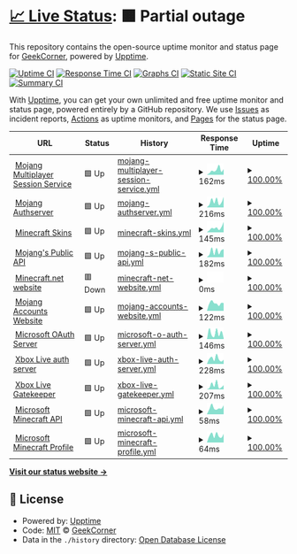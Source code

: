 # [📈 Live Status](https://GeekCornerGH.github.io/helios-status-page): <!--live status--> **🟧 Partial outage**

This repository contains the open-source uptime monitor and status page for [GeekCorner](https://ytgeek.gq), powered by [Upptime](https://github.com/upptime/upptime).

[![Uptime CI](https://github.com/GeekCornerGH/helios-status-page/workflows/Uptime%20CI/badge.svg)](https://github.com/GeekCornerGH/helios-status-page/actions?query=workflow%3A%22Uptime+CI%22)
[![Response Time CI](https://github.com/GeekCornerGH/helios-status-page/workflows/Response%20Time%20CI/badge.svg)](https://github.com/GeekCornerGH/helios-status-page/actions?query=workflow%3A%22Response+Time+CI%22)
[![Graphs CI](https://github.com/GeekCornerGH/helios-status-page/workflows/Graphs%20CI/badge.svg)](https://github.com/GeekCornerGH/helios-status-page/actions?query=workflow%3A%22Graphs+CI%22)
[![Static Site CI](https://github.com/GeekCornerGH/helios-status-page/workflows/Static%20Site%20CI/badge.svg)](https://github.com/GeekCornerGH/helios-status-page/actions?query=workflow%3A%22Static+Site+CI%22)
[![Summary CI](https://github.com/GeekCornerGH/helios-status-page/workflows/Summary%20CI/badge.svg)](https://github.com/GeekCornerGH/helios-status-page/actions?query=workflow%3A%22Summary+CI%22)

With [Upptime](https://upptime.js.org), you can get your own unlimited and free uptime monitor and status page, powered entirely by a GitHub repository. We use [Issues](https://github.com/GeekCornerGH/helios-status-page/issues) as incident reports, [Actions](https://github.com/GeekCornerGH/helios-status-page/actions) as uptime monitors, and [Pages](https://GeekCornerGH.github.io/helios-status-page) for the status page.

<!--start: status pages-->
<!-- This summary is generated by Upptime (https://github.com/upptime/upptime) -->
<!-- Do not edit this manually, your changes will be overwritten -->
<!-- prettier-ignore -->
| URL | Status | History | Response Time | Uptime |
| --- | ------ | ------- | ------------- | ------ |
| <img alt="" src="https://icons.duckduckgo.com/ip3/session.minecraft.net.ico" height="13"> [Mojang Multiplayer Session Service](http://session.minecraft.net) | 🟩 Up | [mojang-multiplayer-session-service.yml](https://github.com/Codixer/WolfpackStatusPage/commits/HEAD/history/mojang-multiplayer-session-service.yml) | <details><summary><img alt="Response time graph" src="./graphs/mojang-multiplayer-session-service/response-time-week.png" height="20"> 162ms</summary><br><a href="https://Codixer.github.io/WolfpackStatusPage/history/mojang-multiplayer-session-service"><img alt="Response time 137" src="https://img.shields.io/endpoint?url=https%3A%2F%2Fraw.githubusercontent.com%2FCodixer%2FWolfpackStatusPage%2FHEAD%2Fapi%2Fmojang-multiplayer-session-service%2Fresponse-time.json"></a><br><a href="https://Codixer.github.io/WolfpackStatusPage/history/mojang-multiplayer-session-service"><img alt="24-hour response time 194" src="https://img.shields.io/endpoint?url=https%3A%2F%2Fraw.githubusercontent.com%2FCodixer%2FWolfpackStatusPage%2FHEAD%2Fapi%2Fmojang-multiplayer-session-service%2Fresponse-time-day.json"></a><br><a href="https://Codixer.github.io/WolfpackStatusPage/history/mojang-multiplayer-session-service"><img alt="7-day response time 162" src="https://img.shields.io/endpoint?url=https%3A%2F%2Fraw.githubusercontent.com%2FCodixer%2FWolfpackStatusPage%2FHEAD%2Fapi%2Fmojang-multiplayer-session-service%2Fresponse-time-week.json"></a><br><a href="https://Codixer.github.io/WolfpackStatusPage/history/mojang-multiplayer-session-service"><img alt="30-day response time 117" src="https://img.shields.io/endpoint?url=https%3A%2F%2Fraw.githubusercontent.com%2FCodixer%2FWolfpackStatusPage%2FHEAD%2Fapi%2Fmojang-multiplayer-session-service%2Fresponse-time-month.json"></a><br><a href="https://Codixer.github.io/WolfpackStatusPage/history/mojang-multiplayer-session-service"><img alt="1-year response time 149" src="https://img.shields.io/endpoint?url=https%3A%2F%2Fraw.githubusercontent.com%2FCodixer%2FWolfpackStatusPage%2FHEAD%2Fapi%2Fmojang-multiplayer-session-service%2Fresponse-time-year.json"></a></details> | <details><summary><a href="https://Codixer.github.io/WolfpackStatusPage/history/mojang-multiplayer-session-service">100.00%</a></summary><a href="https://Codixer.github.io/WolfpackStatusPage/history/mojang-multiplayer-session-service"><img alt="All-time uptime 100.00%" src="https://img.shields.io/endpoint?url=https%3A%2F%2Fraw.githubusercontent.com%2FCodixer%2FWolfpackStatusPage%2FHEAD%2Fapi%2Fmojang-multiplayer-session-service%2Fuptime.json"></a><br><a href="https://Codixer.github.io/WolfpackStatusPage/history/mojang-multiplayer-session-service"><img alt="24-hour uptime 100.00%" src="https://img.shields.io/endpoint?url=https%3A%2F%2Fraw.githubusercontent.com%2FCodixer%2FWolfpackStatusPage%2FHEAD%2Fapi%2Fmojang-multiplayer-session-service%2Fuptime-day.json"></a><br><a href="https://Codixer.github.io/WolfpackStatusPage/history/mojang-multiplayer-session-service"><img alt="7-day uptime 100.00%" src="https://img.shields.io/endpoint?url=https%3A%2F%2Fraw.githubusercontent.com%2FCodixer%2FWolfpackStatusPage%2FHEAD%2Fapi%2Fmojang-multiplayer-session-service%2Fuptime-week.json"></a><br><a href="https://Codixer.github.io/WolfpackStatusPage/history/mojang-multiplayer-session-service"><img alt="30-day uptime 100.00%" src="https://img.shields.io/endpoint?url=https%3A%2F%2Fraw.githubusercontent.com%2FCodixer%2FWolfpackStatusPage%2FHEAD%2Fapi%2Fmojang-multiplayer-session-service%2Fuptime-month.json"></a><br><a href="https://Codixer.github.io/WolfpackStatusPage/history/mojang-multiplayer-session-service"><img alt="1-year uptime 100.00%" src="https://img.shields.io/endpoint?url=https%3A%2F%2Fraw.githubusercontent.com%2FCodixer%2FWolfpackStatusPage%2FHEAD%2Fapi%2Fmojang-multiplayer-session-service%2Fuptime-year.json"></a></details>
| <img alt="" src="https://icons.duckduckgo.com/ip3/authserver.mojang.com.ico" height="13"> [Mojang Authserver](https://authserver.mojang.com/) | 🟩 Up | [mojang-authserver.yml](https://github.com/Codixer/WolfpackStatusPage/commits/HEAD/history/mojang-authserver.yml) | <details><summary><img alt="Response time graph" src="./graphs/mojang-authserver/response-time-week.png" height="20"> 216ms</summary><br><a href="https://Codixer.github.io/WolfpackStatusPage/history/mojang-authserver"><img alt="Response time 233" src="https://img.shields.io/endpoint?url=https%3A%2F%2Fraw.githubusercontent.com%2FCodixer%2FWolfpackStatusPage%2FHEAD%2Fapi%2Fmojang-authserver%2Fresponse-time.json"></a><br><a href="https://Codixer.github.io/WolfpackStatusPage/history/mojang-authserver"><img alt="24-hour response time 369" src="https://img.shields.io/endpoint?url=https%3A%2F%2Fraw.githubusercontent.com%2FCodixer%2FWolfpackStatusPage%2FHEAD%2Fapi%2Fmojang-authserver%2Fresponse-time-day.json"></a><br><a href="https://Codixer.github.io/WolfpackStatusPage/history/mojang-authserver"><img alt="7-day response time 216" src="https://img.shields.io/endpoint?url=https%3A%2F%2Fraw.githubusercontent.com%2FCodixer%2FWolfpackStatusPage%2FHEAD%2Fapi%2Fmojang-authserver%2Fresponse-time-week.json"></a><br><a href="https://Codixer.github.io/WolfpackStatusPage/history/mojang-authserver"><img alt="30-day response time 199" src="https://img.shields.io/endpoint?url=https%3A%2F%2Fraw.githubusercontent.com%2FCodixer%2FWolfpackStatusPage%2FHEAD%2Fapi%2Fmojang-authserver%2Fresponse-time-month.json"></a><br><a href="https://Codixer.github.io/WolfpackStatusPage/history/mojang-authserver"><img alt="1-year response time 244" src="https://img.shields.io/endpoint?url=https%3A%2F%2Fraw.githubusercontent.com%2FCodixer%2FWolfpackStatusPage%2FHEAD%2Fapi%2Fmojang-authserver%2Fresponse-time-year.json"></a></details> | <details><summary><a href="https://Codixer.github.io/WolfpackStatusPage/history/mojang-authserver">100.00%</a></summary><a href="https://Codixer.github.io/WolfpackStatusPage/history/mojang-authserver"><img alt="All-time uptime 100.00%" src="https://img.shields.io/endpoint?url=https%3A%2F%2Fraw.githubusercontent.com%2FCodixer%2FWolfpackStatusPage%2FHEAD%2Fapi%2Fmojang-authserver%2Fuptime.json"></a><br><a href="https://Codixer.github.io/WolfpackStatusPage/history/mojang-authserver"><img alt="24-hour uptime 100.00%" src="https://img.shields.io/endpoint?url=https%3A%2F%2Fraw.githubusercontent.com%2FCodixer%2FWolfpackStatusPage%2FHEAD%2Fapi%2Fmojang-authserver%2Fuptime-day.json"></a><br><a href="https://Codixer.github.io/WolfpackStatusPage/history/mojang-authserver"><img alt="7-day uptime 100.00%" src="https://img.shields.io/endpoint?url=https%3A%2F%2Fraw.githubusercontent.com%2FCodixer%2FWolfpackStatusPage%2FHEAD%2Fapi%2Fmojang-authserver%2Fuptime-week.json"></a><br><a href="https://Codixer.github.io/WolfpackStatusPage/history/mojang-authserver"><img alt="30-day uptime 100.00%" src="https://img.shields.io/endpoint?url=https%3A%2F%2Fraw.githubusercontent.com%2FCodixer%2FWolfpackStatusPage%2FHEAD%2Fapi%2Fmojang-authserver%2Fuptime-month.json"></a><br><a href="https://Codixer.github.io/WolfpackStatusPage/history/mojang-authserver"><img alt="1-year uptime 100.00%" src="https://img.shields.io/endpoint?url=https%3A%2F%2Fraw.githubusercontent.com%2FCodixer%2FWolfpackStatusPage%2FHEAD%2Fapi%2Fmojang-authserver%2Fuptime-year.json"></a></details>
| <img alt="" src="https://icons.duckduckgo.com/ip3/textures.minecraft.net.ico" height="13"> [Minecraft Skins](https://textures.minecraft.net) | 🟩 Up | [minecraft-skins.yml](https://github.com/Codixer/WolfpackStatusPage/commits/HEAD/history/minecraft-skins.yml) | <details><summary><img alt="Response time graph" src="./graphs/minecraft-skins/response-time-week.png" height="20"> 145ms</summary><br><a href="https://Codixer.github.io/WolfpackStatusPage/history/minecraft-skins"><img alt="Response time 194" src="https://img.shields.io/endpoint?url=https%3A%2F%2Fraw.githubusercontent.com%2FCodixer%2FWolfpackStatusPage%2FHEAD%2Fapi%2Fminecraft-skins%2Fresponse-time.json"></a><br><a href="https://Codixer.github.io/WolfpackStatusPage/history/minecraft-skins"><img alt="24-hour response time 241" src="https://img.shields.io/endpoint?url=https%3A%2F%2Fraw.githubusercontent.com%2FCodixer%2FWolfpackStatusPage%2FHEAD%2Fapi%2Fminecraft-skins%2Fresponse-time-day.json"></a><br><a href="https://Codixer.github.io/WolfpackStatusPage/history/minecraft-skins"><img alt="7-day response time 145" src="https://img.shields.io/endpoint?url=https%3A%2F%2Fraw.githubusercontent.com%2FCodixer%2FWolfpackStatusPage%2FHEAD%2Fapi%2Fminecraft-skins%2Fresponse-time-week.json"></a><br><a href="https://Codixer.github.io/WolfpackStatusPage/history/minecraft-skins"><img alt="30-day response time 149" src="https://img.shields.io/endpoint?url=https%3A%2F%2Fraw.githubusercontent.com%2FCodixer%2FWolfpackStatusPage%2FHEAD%2Fapi%2Fminecraft-skins%2Fresponse-time-month.json"></a><br><a href="https://Codixer.github.io/WolfpackStatusPage/history/minecraft-skins"><img alt="1-year response time 230" src="https://img.shields.io/endpoint?url=https%3A%2F%2Fraw.githubusercontent.com%2FCodixer%2FWolfpackStatusPage%2FHEAD%2Fapi%2Fminecraft-skins%2Fresponse-time-year.json"></a></details> | <details><summary><a href="https://Codixer.github.io/WolfpackStatusPage/history/minecraft-skins">100.00%</a></summary><a href="https://Codixer.github.io/WolfpackStatusPage/history/minecraft-skins"><img alt="All-time uptime 100.00%" src="https://img.shields.io/endpoint?url=https%3A%2F%2Fraw.githubusercontent.com%2FCodixer%2FWolfpackStatusPage%2FHEAD%2Fapi%2Fminecraft-skins%2Fuptime.json"></a><br><a href="https://Codixer.github.io/WolfpackStatusPage/history/minecraft-skins"><img alt="24-hour uptime 100.00%" src="https://img.shields.io/endpoint?url=https%3A%2F%2Fraw.githubusercontent.com%2FCodixer%2FWolfpackStatusPage%2FHEAD%2Fapi%2Fminecraft-skins%2Fuptime-day.json"></a><br><a href="https://Codixer.github.io/WolfpackStatusPage/history/minecraft-skins"><img alt="7-day uptime 100.00%" src="https://img.shields.io/endpoint?url=https%3A%2F%2Fraw.githubusercontent.com%2FCodixer%2FWolfpackStatusPage%2FHEAD%2Fapi%2Fminecraft-skins%2Fuptime-week.json"></a><br><a href="https://Codixer.github.io/WolfpackStatusPage/history/minecraft-skins"><img alt="30-day uptime 100.00%" src="https://img.shields.io/endpoint?url=https%3A%2F%2Fraw.githubusercontent.com%2FCodixer%2FWolfpackStatusPage%2FHEAD%2Fapi%2Fminecraft-skins%2Fuptime-month.json"></a><br><a href="https://Codixer.github.io/WolfpackStatusPage/history/minecraft-skins"><img alt="1-year uptime 100.00%" src="https://img.shields.io/endpoint?url=https%3A%2F%2Fraw.githubusercontent.com%2FCodixer%2FWolfpackStatusPage%2FHEAD%2Fapi%2Fminecraft-skins%2Fuptime-year.json"></a></details>
| <img alt="" src="https://icons.duckduckgo.com/ip3/api.mojang.com.ico" height="13"> [Mojang's Public API](https://api.mojang.com/) | 🟩 Up | [mojang-s-public-api.yml](https://github.com/Codixer/WolfpackStatusPage/commits/HEAD/history/mojang-s-public-api.yml) | <details><summary><img alt="Response time graph" src="./graphs/mojang-s-public-api/response-time-week.png" height="20"> 182ms</summary><br><a href="https://Codixer.github.io/WolfpackStatusPage/history/mojang-s-public-api"><img alt="Response time 242" src="https://img.shields.io/endpoint?url=https%3A%2F%2Fraw.githubusercontent.com%2FCodixer%2FWolfpackStatusPage%2FHEAD%2Fapi%2Fmojang-s-public-api%2Fresponse-time.json"></a><br><a href="https://Codixer.github.io/WolfpackStatusPage/history/mojang-s-public-api"><img alt="24-hour response time 252" src="https://img.shields.io/endpoint?url=https%3A%2F%2Fraw.githubusercontent.com%2FCodixer%2FWolfpackStatusPage%2FHEAD%2Fapi%2Fmojang-s-public-api%2Fresponse-time-day.json"></a><br><a href="https://Codixer.github.io/WolfpackStatusPage/history/mojang-s-public-api"><img alt="7-day response time 182" src="https://img.shields.io/endpoint?url=https%3A%2F%2Fraw.githubusercontent.com%2FCodixer%2FWolfpackStatusPage%2FHEAD%2Fapi%2Fmojang-s-public-api%2Fresponse-time-week.json"></a><br><a href="https://Codixer.github.io/WolfpackStatusPage/history/mojang-s-public-api"><img alt="30-day response time 509" src="https://img.shields.io/endpoint?url=https%3A%2F%2Fraw.githubusercontent.com%2FCodixer%2FWolfpackStatusPage%2FHEAD%2Fapi%2Fmojang-s-public-api%2Fresponse-time-month.json"></a><br><a href="https://Codixer.github.io/WolfpackStatusPage/history/mojang-s-public-api"><img alt="1-year response time 284" src="https://img.shields.io/endpoint?url=https%3A%2F%2Fraw.githubusercontent.com%2FCodixer%2FWolfpackStatusPage%2FHEAD%2Fapi%2Fmojang-s-public-api%2Fresponse-time-year.json"></a></details> | <details><summary><a href="https://Codixer.github.io/WolfpackStatusPage/history/mojang-s-public-api">100.00%</a></summary><a href="https://Codixer.github.io/WolfpackStatusPage/history/mojang-s-public-api"><img alt="All-time uptime 100.00%" src="https://img.shields.io/endpoint?url=https%3A%2F%2Fraw.githubusercontent.com%2FCodixer%2FWolfpackStatusPage%2FHEAD%2Fapi%2Fmojang-s-public-api%2Fuptime.json"></a><br><a href="https://Codixer.github.io/WolfpackStatusPage/history/mojang-s-public-api"><img alt="24-hour uptime 100.00%" src="https://img.shields.io/endpoint?url=https%3A%2F%2Fraw.githubusercontent.com%2FCodixer%2FWolfpackStatusPage%2FHEAD%2Fapi%2Fmojang-s-public-api%2Fuptime-day.json"></a><br><a href="https://Codixer.github.io/WolfpackStatusPage/history/mojang-s-public-api"><img alt="7-day uptime 100.00%" src="https://img.shields.io/endpoint?url=https%3A%2F%2Fraw.githubusercontent.com%2FCodixer%2FWolfpackStatusPage%2FHEAD%2Fapi%2Fmojang-s-public-api%2Fuptime-week.json"></a><br><a href="https://Codixer.github.io/WolfpackStatusPage/history/mojang-s-public-api"><img alt="30-day uptime 100.00%" src="https://img.shields.io/endpoint?url=https%3A%2F%2Fraw.githubusercontent.com%2FCodixer%2FWolfpackStatusPage%2FHEAD%2Fapi%2Fmojang-s-public-api%2Fuptime-month.json"></a><br><a href="https://Codixer.github.io/WolfpackStatusPage/history/mojang-s-public-api"><img alt="1-year uptime 100.00%" src="https://img.shields.io/endpoint?url=https%3A%2F%2Fraw.githubusercontent.com%2FCodixer%2FWolfpackStatusPage%2FHEAD%2Fapi%2Fmojang-s-public-api%2Fuptime-year.json"></a></details>
| <img alt="" src="https://icons.duckduckgo.com/ip3/www.minecraft.net.ico" height="13"> [Minecraft.net website](https://www.minecraft.net/en-us) | 🟥 Down | [minecraft-net-website.yml](https://github.com/Codixer/WolfpackStatusPage/commits/HEAD/history/minecraft-net-website.yml) | <details><summary><img alt="Response time graph" src="./graphs/minecraft-net-website/response-time-week.png" height="20"> 0ms</summary><br><a href="https://Codixer.github.io/WolfpackStatusPage/history/minecraft-net-website"><img alt="Response time 196" src="https://img.shields.io/endpoint?url=https%3A%2F%2Fraw.githubusercontent.com%2FCodixer%2FWolfpackStatusPage%2FHEAD%2Fapi%2Fminecraft-net-website%2Fresponse-time.json"></a><br><a href="https://Codixer.github.io/WolfpackStatusPage/history/minecraft-net-website"><img alt="24-hour response time 0" src="https://img.shields.io/endpoint?url=https%3A%2F%2Fraw.githubusercontent.com%2FCodixer%2FWolfpackStatusPage%2FHEAD%2Fapi%2Fminecraft-net-website%2Fresponse-time-day.json"></a><br><a href="https://Codixer.github.io/WolfpackStatusPage/history/minecraft-net-website"><img alt="7-day response time 0" src="https://img.shields.io/endpoint?url=https%3A%2F%2Fraw.githubusercontent.com%2FCodixer%2FWolfpackStatusPage%2FHEAD%2Fapi%2Fminecraft-net-website%2Fresponse-time-week.json"></a><br><a href="https://Codixer.github.io/WolfpackStatusPage/history/minecraft-net-website"><img alt="30-day response time 0" src="https://img.shields.io/endpoint?url=https%3A%2F%2Fraw.githubusercontent.com%2FCodixer%2FWolfpackStatusPage%2FHEAD%2Fapi%2Fminecraft-net-website%2Fresponse-time-month.json"></a><br><a href="https://Codixer.github.io/WolfpackStatusPage/history/minecraft-net-website"><img alt="1-year response time 193" src="https://img.shields.io/endpoint?url=https%3A%2F%2Fraw.githubusercontent.com%2FCodixer%2FWolfpackStatusPage%2FHEAD%2Fapi%2Fminecraft-net-website%2Fresponse-time-year.json"></a></details> | <details><summary><a href="https://Codixer.github.io/WolfpackStatusPage/history/minecraft-net-website">100.00%</a></summary><a href="https://Codixer.github.io/WolfpackStatusPage/history/minecraft-net-website"><img alt="All-time uptime 100.00%" src="https://img.shields.io/endpoint?url=https%3A%2F%2Fraw.githubusercontent.com%2FCodixer%2FWolfpackStatusPage%2FHEAD%2Fapi%2Fminecraft-net-website%2Fuptime.json"></a><br><a href="https://Codixer.github.io/WolfpackStatusPage/history/minecraft-net-website"><img alt="24-hour uptime 100.00%" src="https://img.shields.io/endpoint?url=https%3A%2F%2Fraw.githubusercontent.com%2FCodixer%2FWolfpackStatusPage%2FHEAD%2Fapi%2Fminecraft-net-website%2Fuptime-day.json"></a><br><a href="https://Codixer.github.io/WolfpackStatusPage/history/minecraft-net-website"><img alt="7-day uptime 100.00%" src="https://img.shields.io/endpoint?url=https%3A%2F%2Fraw.githubusercontent.com%2FCodixer%2FWolfpackStatusPage%2FHEAD%2Fapi%2Fminecraft-net-website%2Fuptime-week.json"></a><br><a href="https://Codixer.github.io/WolfpackStatusPage/history/minecraft-net-website"><img alt="30-day uptime 100.00%" src="https://img.shields.io/endpoint?url=https%3A%2F%2Fraw.githubusercontent.com%2FCodixer%2FWolfpackStatusPage%2FHEAD%2Fapi%2Fminecraft-net-website%2Fuptime-month.json"></a><br><a href="https://Codixer.github.io/WolfpackStatusPage/history/minecraft-net-website"><img alt="1-year uptime 100.00%" src="https://img.shields.io/endpoint?url=https%3A%2F%2Fraw.githubusercontent.com%2FCodixer%2FWolfpackStatusPage%2FHEAD%2Fapi%2Fminecraft-net-website%2Fuptime-year.json"></a></details>
| <img alt="" src="https://icons.duckduckgo.com/ip3/account.mojang.com.ico" height="13"> [Mojang Accounts Website](https://account.mojang.com/login) | 🟩 Up | [mojang-accounts-website.yml](https://github.com/Codixer/WolfpackStatusPage/commits/HEAD/history/mojang-accounts-website.yml) | <details><summary><img alt="Response time graph" src="./graphs/mojang-accounts-website/response-time-week.png" height="20"> 122ms</summary><br><a href="https://Codixer.github.io/WolfpackStatusPage/history/mojang-accounts-website"><img alt="Response time 201" src="https://img.shields.io/endpoint?url=https%3A%2F%2Fraw.githubusercontent.com%2FCodixer%2FWolfpackStatusPage%2FHEAD%2Fapi%2Fmojang-accounts-website%2Fresponse-time.json"></a><br><a href="https://Codixer.github.io/WolfpackStatusPage/history/mojang-accounts-website"><img alt="24-hour response time 126" src="https://img.shields.io/endpoint?url=https%3A%2F%2Fraw.githubusercontent.com%2FCodixer%2FWolfpackStatusPage%2FHEAD%2Fapi%2Fmojang-accounts-website%2Fresponse-time-day.json"></a><br><a href="https://Codixer.github.io/WolfpackStatusPage/history/mojang-accounts-website"><img alt="7-day response time 122" src="https://img.shields.io/endpoint?url=https%3A%2F%2Fraw.githubusercontent.com%2FCodixer%2FWolfpackStatusPage%2FHEAD%2Fapi%2Fmojang-accounts-website%2Fresponse-time-week.json"></a><br><a href="https://Codixer.github.io/WolfpackStatusPage/history/mojang-accounts-website"><img alt="30-day response time 146" src="https://img.shields.io/endpoint?url=https%3A%2F%2Fraw.githubusercontent.com%2FCodixer%2FWolfpackStatusPage%2FHEAD%2Fapi%2Fmojang-accounts-website%2Fresponse-time-month.json"></a><br><a href="https://Codixer.github.io/WolfpackStatusPage/history/mojang-accounts-website"><img alt="1-year response time 188" src="https://img.shields.io/endpoint?url=https%3A%2F%2Fraw.githubusercontent.com%2FCodixer%2FWolfpackStatusPage%2FHEAD%2Fapi%2Fmojang-accounts-website%2Fresponse-time-year.json"></a></details> | <details><summary><a href="https://Codixer.github.io/WolfpackStatusPage/history/mojang-accounts-website">100.00%</a></summary><a href="https://Codixer.github.io/WolfpackStatusPage/history/mojang-accounts-website"><img alt="All-time uptime 100.00%" src="https://img.shields.io/endpoint?url=https%3A%2F%2Fraw.githubusercontent.com%2FCodixer%2FWolfpackStatusPage%2FHEAD%2Fapi%2Fmojang-accounts-website%2Fuptime.json"></a><br><a href="https://Codixer.github.io/WolfpackStatusPage/history/mojang-accounts-website"><img alt="24-hour uptime 100.00%" src="https://img.shields.io/endpoint?url=https%3A%2F%2Fraw.githubusercontent.com%2FCodixer%2FWolfpackStatusPage%2FHEAD%2Fapi%2Fmojang-accounts-website%2Fuptime-day.json"></a><br><a href="https://Codixer.github.io/WolfpackStatusPage/history/mojang-accounts-website"><img alt="7-day uptime 100.00%" src="https://img.shields.io/endpoint?url=https%3A%2F%2Fraw.githubusercontent.com%2FCodixer%2FWolfpackStatusPage%2FHEAD%2Fapi%2Fmojang-accounts-website%2Fuptime-week.json"></a><br><a href="https://Codixer.github.io/WolfpackStatusPage/history/mojang-accounts-website"><img alt="30-day uptime 100.00%" src="https://img.shields.io/endpoint?url=https%3A%2F%2Fraw.githubusercontent.com%2FCodixer%2FWolfpackStatusPage%2FHEAD%2Fapi%2Fmojang-accounts-website%2Fuptime-month.json"></a><br><a href="https://Codixer.github.io/WolfpackStatusPage/history/mojang-accounts-website"><img alt="1-year uptime 100.00%" src="https://img.shields.io/endpoint?url=https%3A%2F%2Fraw.githubusercontent.com%2FCodixer%2FWolfpackStatusPage%2FHEAD%2Fapi%2Fmojang-accounts-website%2Fuptime-year.json"></a></details>
| <img alt="" src="https://icons.duckduckgo.com/ip3/login.microsoftonline.com.ico" height="13"> [Microsoft OAuth Server](https://login.microsoftonline.com/consumers/oauth2/v2.0/token) | 🟩 Up | [microsoft-o-auth-server.yml](https://github.com/Codixer/WolfpackStatusPage/commits/HEAD/history/microsoft-o-auth-server.yml) | <details><summary><img alt="Response time graph" src="./graphs/microsoft-o-auth-server/response-time-week.png" height="20"> 146ms</summary><br><a href="https://Codixer.github.io/WolfpackStatusPage/history/microsoft-o-auth-server"><img alt="Response time 272" src="https://img.shields.io/endpoint?url=https%3A%2F%2Fraw.githubusercontent.com%2FCodixer%2FWolfpackStatusPage%2FHEAD%2Fapi%2Fmicrosoft-o-auth-server%2Fresponse-time.json"></a><br><a href="https://Codixer.github.io/WolfpackStatusPage/history/microsoft-o-auth-server"><img alt="24-hour response time 22" src="https://img.shields.io/endpoint?url=https%3A%2F%2Fraw.githubusercontent.com%2FCodixer%2FWolfpackStatusPage%2FHEAD%2Fapi%2Fmicrosoft-o-auth-server%2Fresponse-time-day.json"></a><br><a href="https://Codixer.github.io/WolfpackStatusPage/history/microsoft-o-auth-server"><img alt="7-day response time 146" src="https://img.shields.io/endpoint?url=https%3A%2F%2Fraw.githubusercontent.com%2FCodixer%2FWolfpackStatusPage%2FHEAD%2Fapi%2Fmicrosoft-o-auth-server%2Fresponse-time-week.json"></a><br><a href="https://Codixer.github.io/WolfpackStatusPage/history/microsoft-o-auth-server"><img alt="30-day response time 167" src="https://img.shields.io/endpoint?url=https%3A%2F%2Fraw.githubusercontent.com%2FCodixer%2FWolfpackStatusPage%2FHEAD%2Fapi%2Fmicrosoft-o-auth-server%2Fresponse-time-month.json"></a><br><a href="https://Codixer.github.io/WolfpackStatusPage/history/microsoft-o-auth-server"><img alt="1-year response time 249" src="https://img.shields.io/endpoint?url=https%3A%2F%2Fraw.githubusercontent.com%2FCodixer%2FWolfpackStatusPage%2FHEAD%2Fapi%2Fmicrosoft-o-auth-server%2Fresponse-time-year.json"></a></details> | <details><summary><a href="https://Codixer.github.io/WolfpackStatusPage/history/microsoft-o-auth-server">100.00%</a></summary><a href="https://Codixer.github.io/WolfpackStatusPage/history/microsoft-o-auth-server"><img alt="All-time uptime 100.00%" src="https://img.shields.io/endpoint?url=https%3A%2F%2Fraw.githubusercontent.com%2FCodixer%2FWolfpackStatusPage%2FHEAD%2Fapi%2Fmicrosoft-o-auth-server%2Fuptime.json"></a><br><a href="https://Codixer.github.io/WolfpackStatusPage/history/microsoft-o-auth-server"><img alt="24-hour uptime 100.00%" src="https://img.shields.io/endpoint?url=https%3A%2F%2Fraw.githubusercontent.com%2FCodixer%2FWolfpackStatusPage%2FHEAD%2Fapi%2Fmicrosoft-o-auth-server%2Fuptime-day.json"></a><br><a href="https://Codixer.github.io/WolfpackStatusPage/history/microsoft-o-auth-server"><img alt="7-day uptime 100.00%" src="https://img.shields.io/endpoint?url=https%3A%2F%2Fraw.githubusercontent.com%2FCodixer%2FWolfpackStatusPage%2FHEAD%2Fapi%2Fmicrosoft-o-auth-server%2Fuptime-week.json"></a><br><a href="https://Codixer.github.io/WolfpackStatusPage/history/microsoft-o-auth-server"><img alt="30-day uptime 100.00%" src="https://img.shields.io/endpoint?url=https%3A%2F%2Fraw.githubusercontent.com%2FCodixer%2FWolfpackStatusPage%2FHEAD%2Fapi%2Fmicrosoft-o-auth-server%2Fuptime-month.json"></a><br><a href="https://Codixer.github.io/WolfpackStatusPage/history/microsoft-o-auth-server"><img alt="1-year uptime 100.00%" src="https://img.shields.io/endpoint?url=https%3A%2F%2Fraw.githubusercontent.com%2FCodixer%2FWolfpackStatusPage%2FHEAD%2Fapi%2Fmicrosoft-o-auth-server%2Fuptime-year.json"></a></details>
| <img alt="" src="https://icons.duckduckgo.com/ip3/user.auth.xboxlive.com.ico" height="13"> [Xbox Live auth server](https://user.auth.xboxlive.com/user/authenticate) | 🟩 Up | [xbox-live-auth-server.yml](https://github.com/Codixer/WolfpackStatusPage/commits/HEAD/history/xbox-live-auth-server.yml) | <details><summary><img alt="Response time graph" src="./graphs/xbox-live-auth-server/response-time-week.png" height="20"> 228ms</summary><br><a href="https://Codixer.github.io/WolfpackStatusPage/history/xbox-live-auth-server"><img alt="Response time 279" src="https://img.shields.io/endpoint?url=https%3A%2F%2Fraw.githubusercontent.com%2FCodixer%2FWolfpackStatusPage%2FHEAD%2Fapi%2Fxbox-live-auth-server%2Fresponse-time.json"></a><br><a href="https://Codixer.github.io/WolfpackStatusPage/history/xbox-live-auth-server"><img alt="24-hour response time 184" src="https://img.shields.io/endpoint?url=https%3A%2F%2Fraw.githubusercontent.com%2FCodixer%2FWolfpackStatusPage%2FHEAD%2Fapi%2Fxbox-live-auth-server%2Fresponse-time-day.json"></a><br><a href="https://Codixer.github.io/WolfpackStatusPage/history/xbox-live-auth-server"><img alt="7-day response time 228" src="https://img.shields.io/endpoint?url=https%3A%2F%2Fraw.githubusercontent.com%2FCodixer%2FWolfpackStatusPage%2FHEAD%2Fapi%2Fxbox-live-auth-server%2Fresponse-time-week.json"></a><br><a href="https://Codixer.github.io/WolfpackStatusPage/history/xbox-live-auth-server"><img alt="30-day response time 211" src="https://img.shields.io/endpoint?url=https%3A%2F%2Fraw.githubusercontent.com%2FCodixer%2FWolfpackStatusPage%2FHEAD%2Fapi%2Fxbox-live-auth-server%2Fresponse-time-month.json"></a><br><a href="https://Codixer.github.io/WolfpackStatusPage/history/xbox-live-auth-server"><img alt="1-year response time 309" src="https://img.shields.io/endpoint?url=https%3A%2F%2Fraw.githubusercontent.com%2FCodixer%2FWolfpackStatusPage%2FHEAD%2Fapi%2Fxbox-live-auth-server%2Fresponse-time-year.json"></a></details> | <details><summary><a href="https://Codixer.github.io/WolfpackStatusPage/history/xbox-live-auth-server">100.00%</a></summary><a href="https://Codixer.github.io/WolfpackStatusPage/history/xbox-live-auth-server"><img alt="All-time uptime 100.00%" src="https://img.shields.io/endpoint?url=https%3A%2F%2Fraw.githubusercontent.com%2FCodixer%2FWolfpackStatusPage%2FHEAD%2Fapi%2Fxbox-live-auth-server%2Fuptime.json"></a><br><a href="https://Codixer.github.io/WolfpackStatusPage/history/xbox-live-auth-server"><img alt="24-hour uptime 100.00%" src="https://img.shields.io/endpoint?url=https%3A%2F%2Fraw.githubusercontent.com%2FCodixer%2FWolfpackStatusPage%2FHEAD%2Fapi%2Fxbox-live-auth-server%2Fuptime-day.json"></a><br><a href="https://Codixer.github.io/WolfpackStatusPage/history/xbox-live-auth-server"><img alt="7-day uptime 100.00%" src="https://img.shields.io/endpoint?url=https%3A%2F%2Fraw.githubusercontent.com%2FCodixer%2FWolfpackStatusPage%2FHEAD%2Fapi%2Fxbox-live-auth-server%2Fuptime-week.json"></a><br><a href="https://Codixer.github.io/WolfpackStatusPage/history/xbox-live-auth-server"><img alt="30-day uptime 100.00%" src="https://img.shields.io/endpoint?url=https%3A%2F%2Fraw.githubusercontent.com%2FCodixer%2FWolfpackStatusPage%2FHEAD%2Fapi%2Fxbox-live-auth-server%2Fuptime-month.json"></a><br><a href="https://Codixer.github.io/WolfpackStatusPage/history/xbox-live-auth-server"><img alt="1-year uptime 100.00%" src="https://img.shields.io/endpoint?url=https%3A%2F%2Fraw.githubusercontent.com%2FCodixer%2FWolfpackStatusPage%2FHEAD%2Fapi%2Fxbox-live-auth-server%2Fuptime-year.json"></a></details>
| <img alt="" src="https://icons.duckduckgo.com/ip3/xsts.auth.xboxlive.com.ico" height="13"> [Xbox Live Gatekeeper](https://xsts.auth.xboxlive.com/xsts/authorize) | 🟩 Up | [xbox-live-gatekeeper.yml](https://github.com/Codixer/WolfpackStatusPage/commits/HEAD/history/xbox-live-gatekeeper.yml) | <details><summary><img alt="Response time graph" src="./graphs/xbox-live-gatekeeper/response-time-week.png" height="20"> 207ms</summary><br><a href="https://Codixer.github.io/WolfpackStatusPage/history/xbox-live-gatekeeper"><img alt="Response time 224" src="https://img.shields.io/endpoint?url=https%3A%2F%2Fraw.githubusercontent.com%2FCodixer%2FWolfpackStatusPage%2FHEAD%2Fapi%2Fxbox-live-gatekeeper%2Fresponse-time.json"></a><br><a href="https://Codixer.github.io/WolfpackStatusPage/history/xbox-live-gatekeeper"><img alt="24-hour response time 222" src="https://img.shields.io/endpoint?url=https%3A%2F%2Fraw.githubusercontent.com%2FCodixer%2FWolfpackStatusPage%2FHEAD%2Fapi%2Fxbox-live-gatekeeper%2Fresponse-time-day.json"></a><br><a href="https://Codixer.github.io/WolfpackStatusPage/history/xbox-live-gatekeeper"><img alt="7-day response time 207" src="https://img.shields.io/endpoint?url=https%3A%2F%2Fraw.githubusercontent.com%2FCodixer%2FWolfpackStatusPage%2FHEAD%2Fapi%2Fxbox-live-gatekeeper%2Fresponse-time-week.json"></a><br><a href="https://Codixer.github.io/WolfpackStatusPage/history/xbox-live-gatekeeper"><img alt="30-day response time 181" src="https://img.shields.io/endpoint?url=https%3A%2F%2Fraw.githubusercontent.com%2FCodixer%2FWolfpackStatusPage%2FHEAD%2Fapi%2Fxbox-live-gatekeeper%2Fresponse-time-month.json"></a><br><a href="https://Codixer.github.io/WolfpackStatusPage/history/xbox-live-gatekeeper"><img alt="1-year response time 254" src="https://img.shields.io/endpoint?url=https%3A%2F%2Fraw.githubusercontent.com%2FCodixer%2FWolfpackStatusPage%2FHEAD%2Fapi%2Fxbox-live-gatekeeper%2Fresponse-time-year.json"></a></details> | <details><summary><a href="https://Codixer.github.io/WolfpackStatusPage/history/xbox-live-gatekeeper">100.00%</a></summary><a href="https://Codixer.github.io/WolfpackStatusPage/history/xbox-live-gatekeeper"><img alt="All-time uptime 100.00%" src="https://img.shields.io/endpoint?url=https%3A%2F%2Fraw.githubusercontent.com%2FCodixer%2FWolfpackStatusPage%2FHEAD%2Fapi%2Fxbox-live-gatekeeper%2Fuptime.json"></a><br><a href="https://Codixer.github.io/WolfpackStatusPage/history/xbox-live-gatekeeper"><img alt="24-hour uptime 100.00%" src="https://img.shields.io/endpoint?url=https%3A%2F%2Fraw.githubusercontent.com%2FCodixer%2FWolfpackStatusPage%2FHEAD%2Fapi%2Fxbox-live-gatekeeper%2Fuptime-day.json"></a><br><a href="https://Codixer.github.io/WolfpackStatusPage/history/xbox-live-gatekeeper"><img alt="7-day uptime 100.00%" src="https://img.shields.io/endpoint?url=https%3A%2F%2Fraw.githubusercontent.com%2FCodixer%2FWolfpackStatusPage%2FHEAD%2Fapi%2Fxbox-live-gatekeeper%2Fuptime-week.json"></a><br><a href="https://Codixer.github.io/WolfpackStatusPage/history/xbox-live-gatekeeper"><img alt="30-day uptime 100.00%" src="https://img.shields.io/endpoint?url=https%3A%2F%2Fraw.githubusercontent.com%2FCodixer%2FWolfpackStatusPage%2FHEAD%2Fapi%2Fxbox-live-gatekeeper%2Fuptime-month.json"></a><br><a href="https://Codixer.github.io/WolfpackStatusPage/history/xbox-live-gatekeeper"><img alt="1-year uptime 100.00%" src="https://img.shields.io/endpoint?url=https%3A%2F%2Fraw.githubusercontent.com%2FCodixer%2FWolfpackStatusPage%2FHEAD%2Fapi%2Fxbox-live-gatekeeper%2Fuptime-year.json"></a></details>
| <img alt="" src="https://icons.duckduckgo.com/ip3/api.minecraftservices.com.ico" height="13"> [Microsoft Minecraft API](https://api.minecraftservices.com/authentication/login_with_xbox) | 🟩 Up | [microsoft-minecraft-api.yml](https://github.com/Codixer/WolfpackStatusPage/commits/HEAD/history/microsoft-minecraft-api.yml) | <details><summary><img alt="Response time graph" src="./graphs/microsoft-minecraft-api/response-time-week.png" height="20"> 58ms</summary><br><a href="https://Codixer.github.io/WolfpackStatusPage/history/microsoft-minecraft-api"><img alt="Response time 160" src="https://img.shields.io/endpoint?url=https%3A%2F%2Fraw.githubusercontent.com%2FCodixer%2FWolfpackStatusPage%2FHEAD%2Fapi%2Fmicrosoft-minecraft-api%2Fresponse-time.json"></a><br><a href="https://Codixer.github.io/WolfpackStatusPage/history/microsoft-minecraft-api"><img alt="24-hour response time 79" src="https://img.shields.io/endpoint?url=https%3A%2F%2Fraw.githubusercontent.com%2FCodixer%2FWolfpackStatusPage%2FHEAD%2Fapi%2Fmicrosoft-minecraft-api%2Fresponse-time-day.json"></a><br><a href="https://Codixer.github.io/WolfpackStatusPage/history/microsoft-minecraft-api"><img alt="7-day response time 58" src="https://img.shields.io/endpoint?url=https%3A%2F%2Fraw.githubusercontent.com%2FCodixer%2FWolfpackStatusPage%2FHEAD%2Fapi%2Fmicrosoft-minecraft-api%2Fresponse-time-week.json"></a><br><a href="https://Codixer.github.io/WolfpackStatusPage/history/microsoft-minecraft-api"><img alt="30-day response time 67" src="https://img.shields.io/endpoint?url=https%3A%2F%2Fraw.githubusercontent.com%2FCodixer%2FWolfpackStatusPage%2FHEAD%2Fapi%2Fmicrosoft-minecraft-api%2Fresponse-time-month.json"></a><br><a href="https://Codixer.github.io/WolfpackStatusPage/history/microsoft-minecraft-api"><img alt="1-year response time 67" src="https://img.shields.io/endpoint?url=https%3A%2F%2Fraw.githubusercontent.com%2FCodixer%2FWolfpackStatusPage%2FHEAD%2Fapi%2Fmicrosoft-minecraft-api%2Fresponse-time-year.json"></a></details> | <details><summary><a href="https://Codixer.github.io/WolfpackStatusPage/history/microsoft-minecraft-api">100.00%</a></summary><a href="https://Codixer.github.io/WolfpackStatusPage/history/microsoft-minecraft-api"><img alt="All-time uptime 100.00%" src="https://img.shields.io/endpoint?url=https%3A%2F%2Fraw.githubusercontent.com%2FCodixer%2FWolfpackStatusPage%2FHEAD%2Fapi%2Fmicrosoft-minecraft-api%2Fuptime.json"></a><br><a href="https://Codixer.github.io/WolfpackStatusPage/history/microsoft-minecraft-api"><img alt="24-hour uptime 100.00%" src="https://img.shields.io/endpoint?url=https%3A%2F%2Fraw.githubusercontent.com%2FCodixer%2FWolfpackStatusPage%2FHEAD%2Fapi%2Fmicrosoft-minecraft-api%2Fuptime-day.json"></a><br><a href="https://Codixer.github.io/WolfpackStatusPage/history/microsoft-minecraft-api"><img alt="7-day uptime 100.00%" src="https://img.shields.io/endpoint?url=https%3A%2F%2Fraw.githubusercontent.com%2FCodixer%2FWolfpackStatusPage%2FHEAD%2Fapi%2Fmicrosoft-minecraft-api%2Fuptime-week.json"></a><br><a href="https://Codixer.github.io/WolfpackStatusPage/history/microsoft-minecraft-api"><img alt="30-day uptime 100.00%" src="https://img.shields.io/endpoint?url=https%3A%2F%2Fraw.githubusercontent.com%2FCodixer%2FWolfpackStatusPage%2FHEAD%2Fapi%2Fmicrosoft-minecraft-api%2Fuptime-month.json"></a><br><a href="https://Codixer.github.io/WolfpackStatusPage/history/microsoft-minecraft-api"><img alt="1-year uptime 100.00%" src="https://img.shields.io/endpoint?url=https%3A%2F%2Fraw.githubusercontent.com%2FCodixer%2FWolfpackStatusPage%2FHEAD%2Fapi%2Fmicrosoft-minecraft-api%2Fuptime-year.json"></a></details>
| <img alt="" src="https://icons.duckduckgo.com/ip3/api.minecraftservices.com.ico" height="13"> [Microsoft Minecraft Profile](https://api.minecraftservices.com/minecraft/profile) | 🟩 Up | [microsoft-minecraft-profile.yml](https://github.com/Codixer/WolfpackStatusPage/commits/HEAD/history/microsoft-minecraft-profile.yml) | <details><summary><img alt="Response time graph" src="./graphs/microsoft-minecraft-profile/response-time-week.png" height="20"> 64ms</summary><br><a href="https://Codixer.github.io/WolfpackStatusPage/history/microsoft-minecraft-profile"><img alt="Response time 102" src="https://img.shields.io/endpoint?url=https%3A%2F%2Fraw.githubusercontent.com%2FCodixer%2FWolfpackStatusPage%2FHEAD%2Fapi%2Fmicrosoft-minecraft-profile%2Fresponse-time.json"></a><br><a href="https://Codixer.github.io/WolfpackStatusPage/history/microsoft-minecraft-profile"><img alt="24-hour response time 76" src="https://img.shields.io/endpoint?url=https%3A%2F%2Fraw.githubusercontent.com%2FCodixer%2FWolfpackStatusPage%2FHEAD%2Fapi%2Fmicrosoft-minecraft-profile%2Fresponse-time-day.json"></a><br><a href="https://Codixer.github.io/WolfpackStatusPage/history/microsoft-minecraft-profile"><img alt="7-day response time 64" src="https://img.shields.io/endpoint?url=https%3A%2F%2Fraw.githubusercontent.com%2FCodixer%2FWolfpackStatusPage%2FHEAD%2Fapi%2Fmicrosoft-minecraft-profile%2Fresponse-time-week.json"></a><br><a href="https://Codixer.github.io/WolfpackStatusPage/history/microsoft-minecraft-profile"><img alt="30-day response time 72" src="https://img.shields.io/endpoint?url=https%3A%2F%2Fraw.githubusercontent.com%2FCodixer%2FWolfpackStatusPage%2FHEAD%2Fapi%2Fmicrosoft-minecraft-profile%2Fresponse-time-month.json"></a><br><a href="https://Codixer.github.io/WolfpackStatusPage/history/microsoft-minecraft-profile"><img alt="1-year response time 115" src="https://img.shields.io/endpoint?url=https%3A%2F%2Fraw.githubusercontent.com%2FCodixer%2FWolfpackStatusPage%2FHEAD%2Fapi%2Fmicrosoft-minecraft-profile%2Fresponse-time-year.json"></a></details> | <details><summary><a href="https://Codixer.github.io/WolfpackStatusPage/history/microsoft-minecraft-profile">100.00%</a></summary><a href="https://Codixer.github.io/WolfpackStatusPage/history/microsoft-minecraft-profile"><img alt="All-time uptime 100.00%" src="https://img.shields.io/endpoint?url=https%3A%2F%2Fraw.githubusercontent.com%2FCodixer%2FWolfpackStatusPage%2FHEAD%2Fapi%2Fmicrosoft-minecraft-profile%2Fuptime.json"></a><br><a href="https://Codixer.github.io/WolfpackStatusPage/history/microsoft-minecraft-profile"><img alt="24-hour uptime 100.00%" src="https://img.shields.io/endpoint?url=https%3A%2F%2Fraw.githubusercontent.com%2FCodixer%2FWolfpackStatusPage%2FHEAD%2Fapi%2Fmicrosoft-minecraft-profile%2Fuptime-day.json"></a><br><a href="https://Codixer.github.io/WolfpackStatusPage/history/microsoft-minecraft-profile"><img alt="7-day uptime 100.00%" src="https://img.shields.io/endpoint?url=https%3A%2F%2Fraw.githubusercontent.com%2FCodixer%2FWolfpackStatusPage%2FHEAD%2Fapi%2Fmicrosoft-minecraft-profile%2Fuptime-week.json"></a><br><a href="https://Codixer.github.io/WolfpackStatusPage/history/microsoft-minecraft-profile"><img alt="30-day uptime 100.00%" src="https://img.shields.io/endpoint?url=https%3A%2F%2Fraw.githubusercontent.com%2FCodixer%2FWolfpackStatusPage%2FHEAD%2Fapi%2Fmicrosoft-minecraft-profile%2Fuptime-month.json"></a><br><a href="https://Codixer.github.io/WolfpackStatusPage/history/microsoft-minecraft-profile"><img alt="1-year uptime 100.00%" src="https://img.shields.io/endpoint?url=https%3A%2F%2Fraw.githubusercontent.com%2FCodixer%2FWolfpackStatusPage%2FHEAD%2Fapi%2Fmicrosoft-minecraft-profile%2Fuptime-year.json"></a></details>

<!--end: status pages-->

[**Visit our status website →**](https://GeekCornerGH.github.io/helios-status-page)

## 📄 License

- Powered by: [Upptime](https://github.com/upptime/upptime)
- Code: [MIT](./LICENSE) © [GeekCorner](https://ytgeek.gq)
- Data in the `./history` directory: [Open Database License](https://opendatacommons.org/licenses/odbl/1-0/)
